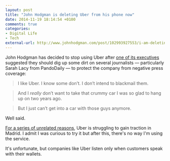 ```yaml
---
layout: post
title: "John Hodgman is deleting Uber from his phone now"
date: 2014-11-19 18:14:54 +0100
comments: true
categories: 
- Digital Life
- Tech
external-url: http://www.johnhodgman.com/post/102993927553/i-am-deleting-uber-from-my-phone-now
---
```


John Hodgman has decided to stop using Uber after [one of its executives](http://www.buzzfeed.com/bensmith/uber-executive-suggests-digging-up-dirt-on-journalists) suggested they should dig up some dirt on several journalists — particularly Sarah Lacy from PandoDaily — to protect the company from negative press coverage:

> I like Uber. I know some don’t. I don’t intend to blackmail them.

> And I _really_ don’t want to take that crummy car I was so glad to hang up on two years ago. 

> But I just can’t get into a car with those guys anymore. 

Well said. 

[For a series of unrelated reasons](http://elpais.com/elpais/2014/10/15/inenglish/1413365771_971371.html), Uber is struggling to gain traction in Madrid. I admit I was curious to try it but after this, there's no way I'm using the service.

It's unfortunate, but companies like Uber listen only when customers speak with their wallets.